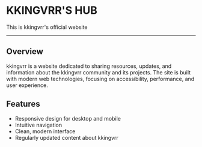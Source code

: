 # KKINGVRR'S HUB

This is kkingvrr's official website

---

## Overview

kkingvrr is a website dedicated to sharing resources, updates, and information about the kkingvrr community and its projects. The site is built with modern web technologies, focusing on accessibility, performance, and user experience.

## Features

- Responsive design for desktop and mobile
- Intuitive navigation
- Clean, modern interface
- Regularly updated content about kkingvrr
